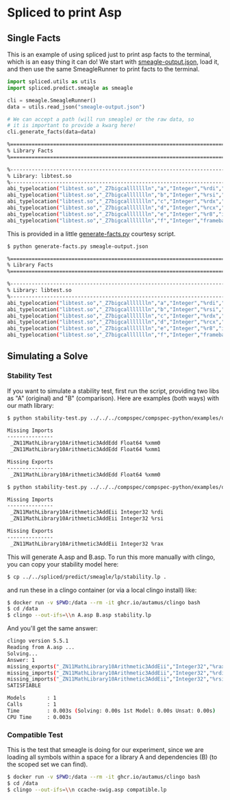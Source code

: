 # Spliced to print Asp

## Single Facts

This is an example of using spliced just to print asp facts to the terminal,
which is an easy thing it can do! We start with [smeagle-output.json](smeagle-output.json),
load it, and then use the same SmeagleRunner to print facts to the terminal.

```python
import spliced.utils as utils
import spliced.predict.smeagle as smeagle

cli = smeagle.SmeagleRunner()
data = utils.read_json("smeagle-output.json")

# We can accept a path (will run smeagle) or the raw data, so
# it is important to provide a kwarg here!
cli.generate_facts(data=data)
```
```bash
%============================================================================
% Library Facts
%============================================================================

%----------------------------------------------------------------------------
% Library: libtest.so
%----------------------------------------------------------------------------
abi_typelocation("libtest.so","_Z7bigcallllllln","a","Integer","%rdi","import","0").
abi_typelocation("libtest.so","_Z7bigcallllllln","b","Integer","%rsi","import","0").
abi_typelocation("libtest.so","_Z7bigcallllllln","c","Integer","%rdx","import","0").
abi_typelocation("libtest.so","_Z7bigcallllllln","d","Integer","%rcx","import","0").
abi_typelocation("libtest.so","_Z7bigcallllllln","e","Integer","%r8","import","0").
abi_typelocation("libtest.so","_Z7bigcallllllln","f","Integer","framebase+8","import","0").
```

This is provided in a little [generate-facts.py](generate-facts.py) courtesy script.

```bash
$ python generate-facts.py smeagle-output.json
```
```bash
%============================================================================
% Library Facts
%============================================================================

%----------------------------------------------------------------------------
% Library: libtest.so
%----------------------------------------------------------------------------
abi_typelocation("libtest.so","_Z7bigcallllllln","a","Integer","%rdi","import","0").
abi_typelocation("libtest.so","_Z7bigcallllllln","b","Integer","%rsi","import","0").
abi_typelocation("libtest.so","_Z7bigcallllllln","c","Integer","%rdx","import","0").
abi_typelocation("libtest.so","_Z7bigcallllllln","d","Integer","%rcx","import","0").
abi_typelocation("libtest.so","_Z7bigcallllllln","e","Integer","%r8","import","0").
abi_typelocation("libtest.so","_Z7bigcallllllln","f","Integer","framebase+8","import","0").
```


## Simulating a Solve

### Stability Test
If you want to simulate a stability test, first run the script, providing two libs as "A" (original)
and "B" (comparison). Here are examples (both ways) with our math library:

```bash
$ python stability-test.py ../../../compspec/compspec-python/examples/dwarf/lib/libmath/v1/lib.v1.so  ../../../compspec/compspec-python/examples/dwarf/lib/libmath/v2/lib.v2.so

Missing Imports
---------------
 _ZN11MathLibrary10Arithmetic3AddEdd Float64 %xmm0
 _ZN11MathLibrary10Arithmetic3AddEdd Float64 %xmm1

Missing Exports
---------------
 _ZN11MathLibrary10Arithmetic3AddEdd Float64 %xmm0
```
```bash
$ python stability-test.py ../../../compspec/compspec-python/examples/dwarf/lib/libmath/v2/lib.v2.so  ../../../compspec/compspec-python/examples/dwarf/lib/libmath/v1/lib.v1.so

Missing Imports
---------------
 _ZN11MathLibrary10Arithmetic3AddEii Integer32 %rdi
 _ZN11MathLibrary10Arithmetic3AddEii Integer32 %rsi

Missing Exports
---------------
 _ZN11MathLibrary10Arithmetic3AddEii Integer32 %rax
```

This will generate A.asp and B.asp. To run this more manually with clingo, you can copy your stability model here:

```bash
$ cp ../../spliced/predict/smeagle/lp/stability.lp .
```
and run these in a clingo container (or via a local clingo install) like:

```bash
$ docker run -v $PWD:/data --rm -it ghcr.io/autamus/clingo bash
$ cd /data
$ clingo --out-ifs=\\n A.asp B.asp stability.lp
```
And you'll get the same answer:

```bash
clingo version 5.5.1
Reading from A.asp ...
Solving...
Answer: 1
missing_exports("_ZN11MathLibrary10Arithmetic3AddEii","Integer32","%rax")
missing_imports("_ZN11MathLibrary10Arithmetic3AddEii","Integer32","%rdi")
missing_imports("_ZN11MathLibrary10Arithmetic3AddEii","Integer32","%rsi")
SATISFIABLE

Models       : 1
Calls        : 1
Time         : 0.003s (Solving: 0.00s 1st Model: 0.00s Unsat: 0.00s)
CPU Time     : 0.003s
```

### Compatible Test

This is the test that smeagle is doing for our experiment, since we are loading
all symbols within a space for a library A and dependencies (B) (to the scoped set we
can find).


```bash
$ docker run -v $PWD:/data --rm -it ghcr.io/autamus/clingo bash
$ cd /data
$ clingo --out-ifs=\\n ccache-swig.asp compatible.lp 
```

